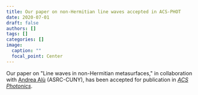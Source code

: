 ```yaml
---
title: Our paper on non-Hermitian line waves accepted in ACS-PHOT
date: 2020-07-01
draft: false
authors: []
tags: []
categories: []
image:
  caption: ""
  focal_point: Center
---
```

Our paper on "Line waves in non-Hermitian metasurfaces,"
in collaboration with [Andrea Alù](http://www.alulab.org) (ASRC-CUNY),
has been accepted for publication in *[ACS Photonics](https://pubs.acs.org/journal/apchd5)*.